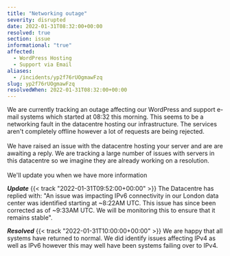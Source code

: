 ```yaml
---
title: "Networking outage"
severity: disrupted
date: 2022-01-31T08:32:00+00:00
resolved: true
section: issue
informational: "true"
affected:
  - WordPress Hosting
  - Support via Email
aliases:
  - /incidents/yp2f76rUOgmawFzq
slug: yp2f76rUOgmawFzq
resolvedWhen: 2022-01-31T08:32:00+00:00
---
```

We are currently tracking an outage affecting our WordPress and support e-mail systems which started at 08:32 this morning. This seems to be a networking fault in the datacentre hosting our infrastructure. The services aren't completely offline however a lot of requests are being rejected.
<br />
<br />We have raised an issue with the datacentre hosting your server and are are awaiting a reply. We are tracking a large number of issues with servers in this datacentre so we imagine they are already working on a resolution.
<br />
<br />We'll update you when we have more information

***Update*** {{< track "2022-01-31T09:52:00+00:00" >}}
The Datacentre has replied with: "An issue was impacting IPv6 connectivity in our London data center was identified starting at ~8:22AM UTC. This issue has since been corrected as of ~9:33AM UTC. We will be monitoring this to ensure that it remains stable".


***Resolved*** {{< track "2022-01-31T10:00:00+00:00" >}}
We are happy that all systems have returned to normal. We did identify issues affecting IPv4 as well as IPv6 however this may well have been systems failing over to IPv4.


